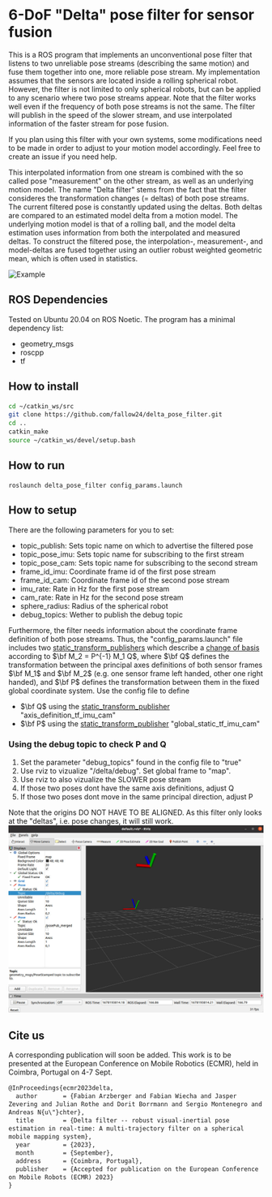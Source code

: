 # 6-DoF "Delta" pose filter for sensor fusion

This is a ROS program that implements an unconventional pose filter that listens to two unreliable pose streams (describing the same motion) and fuse them together into one, more reliable pose stream. 
My implementation assumes that the sensors are located inside a rolling spherical robot. 
However, the filter is not limited to only spherical robots, but can be applied to any scenario where two pose streams appear.
Note that the filter works well even if the frequency of both pose streams is not the same. 
The filter will publish in the speed of the slower stream, and use interpolated information of the faster stream for pose fusion. 

If you plan using this filter with your own systems, some modifications need to be made in order to adjust to your motion model accordingly. Feel free to create an issue if you need help.

This interpolated information from one stream is combined with the so called pose "measurement" on the other stream, as well as an underlying motion model.
The name "Delta filter" stems from the fact that the filter consideres the transformation changes (= deltas) of both pose streams.
The current filtered pose is constantly updated using the deltas.
Both deltas are compared to an estimated model delta from a motion model.
The underlying motion model is that of a rolling ball, and the model delta estimation uses information from both the interpolated and measured deltas.
To construct the filtered pose, the interpolation-, measurement-, and model-deltas are fused together using an outlier robust weighted geometric mean, which is often used in statistics.

![Example](https://github.com/fallow24/delta_pose_filter/blob/master/img/delta_example1_pub.jpg?raw=true)

## ROS Dependencies
Tested on Ubuntu 20.04 on ROS Noetic.
The program has a minimal dependency list:
- geometry_msgs
- roscpp
- tf

## How to install 

```bash
cd ~/catkin_ws/src
git clone https://github.com/fallow24/delta_pose_filter.git
cd ..
catkin_make
source ~/catkin_ws/devel/setup.bash
```

## How to run 
```
roslaunch delta_pose_filter config_params.launch
```

## How to setup

There are the following parameters for you to set:
- topic_publish: Sets topic name on which to advertise the filtered pose
- topic_pose_imu: Sets topic name for subscribing to the first stream
- topic_pose_cam: Sets topic name for subscribing to the second stream
- frame_id_imu: Coordinate frame id of the first pose stream
- frame_id_cam: Coordinate frame id of the second pose stream
- imu_rate: Rate in Hz for the first pose stream
- cam_rate: Rate in Hz for the second pose stream
- sphere_radius: Radius of the spherical robot 
- debug_topics: Wether to publish the debug topic

Furthermore, the filter needs information about the coordinate frame definition of both pose streams.
Thus, the "config_params.launch" file includes two [static_transform_publishers](http://wiki.ros.org/tf#static_transform_publisher) which describe a [change of basis](https://en.wikipedia.org/wiki/Change_of_basis#Linear_maps) according to $\bf M_2 = P^{-1} M_1 Q$, where $\bf Q$ defines the transformation between the principal axes definitions of both sensor frames $\bf M_1$ and $\bf M_2$ (e.g. one sensor frame left handed, other one right handed), and $\bf P$ defines the transformation between them in the fixed global coordinate system.
Use the config file to define
- $\bf Q$ using the [static_transform_publisher](http://wiki.ros.org/tf#static_transform_publisher) "axis_definition_tf_imu_cam"
- $\bf P$ using the [static_transform_publisher](http://wiki.ros.org/tf#static_transform_publisher) "global_static_tf_imu_cam"

### Using the debug topic to check P and Q 
1. Set the parameter "debug_topics" found in the config file to "true"
2. Use rviz to vizualize "/delta/debug". Set global frame to "map". 
3. Use rviz to also vizualize the SLOWER pose stream
3. If those two poses dont have the same axis definitions, adjust Q
4. If those two poses dont move in the same principal direction, adjust P 

Note that the origins DO NOT HAVE TO BE ALIGNED.
As this filter only looks at the "deltas", i.e. pose changes, it will still work.
![Debug_example](https://github.com/fallow24/delta_pose_filter/blob/master/img/debug_topic.jpg?raw=true)

## Cite us 
A corresponding publication will soon be added.
This work is to be presented at the European Conference on Mobile Robotics (ECMR), held in Coimbra, Portugal on 4-7 Sept.
```
@InProceedings{ecmr2023delta,
  author       = {Fabian Arzberger and Fabian Wiecha and Jasper Zevering and Julian Rothe and Dorit Borrmann and Sergio Montenegro and Andreas N{u\"}chter},
  title        = {Delta filter -- robust visual-inertial pose estimation in real-time: A multi-trajectory filter on a spherical mobile mapping system},
  year         = {2023},
  month        = {September},
  address      = {Coimbra, Portugal},
  publisher    = {Accepted for publication on the European Conference on Mobile Robots (ECMR) 2023}
}
```
